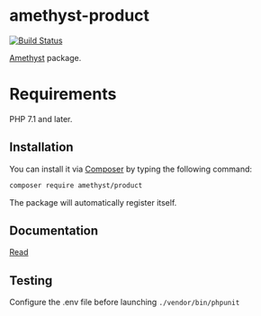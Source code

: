 # amethyst-product

[![Build Status](https://travis-ci.org/amethyst-php/product.svg?branch=master)](https://travis-ci.org/amethyst-php/product)

[Amethyst](https://github.com/amethyst-php/amethyst) package.

# Requirements

PHP 7.1 and later.

## Installation

You can install it via [Composer](https://getcomposer.org/) by typing the following command:

```bash
composer require amethyst/product
```

The package will automatically register itself.

## Documentation

[Read](docs/index.md)

## Testing

Configure the .env file before launching `./vendor/bin/phpunit`
